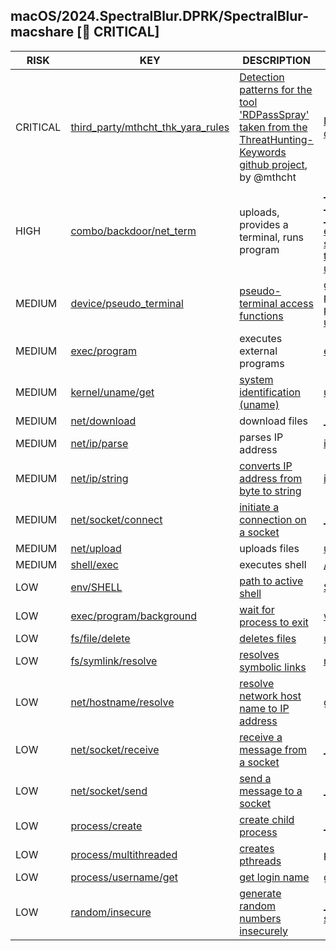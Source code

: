 ## macOS/2024.SpectralBlur.DPRK/SpectralBlur-macshare [🚨 CRITICAL]

|   RISK   |                                                                                   KEY                                                                                   |                                                                            DESCRIPTION                                                                             |                                                                                                                                                                                                           EVIDENCE                                                                                                                                                                                                           |
|----------|-------------------------------------------------------------------------------------------------------------------------------------------------------------------------|--------------------------------------------------------------------------------------------------------------------------------------------------------------------|------------------------------------------------------------------------------------------------------------------------------------------------------------------------------------------------------------------------------------------------------------------------------------------------------------------------------------------------------------------------------------------------------------------------------|
| CRITICAL | [third_party/mthcht_thk_yara_rules](https://github.com/chainguard-dev/bincapz/blob/main/rules/third_party/mthcht_thk_yara_rules.yar#RDPassSpray_offensive_tool_keyword) | [Detection patterns for the tool 'RDPassSpray' taken from the ThreatHunting-Keywords github project](https://github.com/mthcht/ThreatHunting-Keywords), by @mthcht | [D](https://github.com/search?q=D&type=code)<br>[d](https://github.com/search?q=d&type=code)                                                                                                                                                                                                                                                                                                                                 |
| HIGH     | [combo/backdoor/net_term](https://github.com/chainguard-dev/bincapz/blob/main/rules/combo/backdoor/net_term.yara#spectralblur_alike)                                    | uploads, provides a terminal, runs program                                                                                                                         | [_uname](https://github.com/search?q=_uname&type=code)<br>[_unlink](https://github.com/search?q=_unlink&type=code)<br>[_waitpid](https://github.com/search?q=_waitpid&type=code)<br>[execve](https://github.com/search?q=execve&type=code)<br>[shell](https://github.com/search?q=shell&type=code)<br>[tcsetattr](https://github.com/search?q=tcsetattr&type=code)<br>[upload](https://github.com/search?q=upload&type=code) |
| MEDIUM   | [device/pseudo_terminal](https://github.com/chainguard-dev/bincapz/blob/main/rules/device/pseudo_terminal.yara#pty)                                                     | [pseudo-terminal access functions](https://man7.org/linux/man-pages/man3/grantpt.3.html)                                                                           | [grantpt](https://github.com/search?q=grantpt&type=code)<br>[posix_openpt](https://github.com/search?q=posix_openpt&type=code)<br>[ptsname](https://github.com/search?q=ptsname&type=code)<br>[unlockpt](https://github.com/search?q=unlockpt&type=code)                                                                                                                                                                     |
| MEDIUM   | [exec/program](https://github.com/chainguard-dev/bincapz/blob/main/rules/exec/program.yara#execve)                                                                      | executes external programs                                                                                                                                         | [execve](https://github.com/search?q=execve&type=code)                                                                                                                                                                                                                                                                                                                                                                       |
| MEDIUM   | [kernel/uname/get](https://github.com/chainguard-dev/bincapz/blob/main/rules/kernel/uname-get.yara#uname)                                                               | [system identification (uname)](https://man7.org/linux/man-pages/man1/uname.1.html)                                                                                | [uname](https://github.com/search?q=uname&type=code)                                                                                                                                                                                                                                                                                                                                                                         |
| MEDIUM   | [net/download](https://github.com/chainguard-dev/bincapz/blob/main/rules/net/download.yara#download)                                                                    | download files                                                                                                                                                     | [_proc_download_content](https://github.com/search?q=_proc_download_content&type=code)                                                                                                                                                                                                                                                                                                                                       |
| MEDIUM   | [net/ip/parse](https://github.com/chainguard-dev/bincapz/blob/main/rules/net/ip-parse.yara#inet_addr)                                                                   | parses IP address                                                                                                                                                  | [inet_addr](https://github.com/search?q=inet_addr&type=code)                                                                                                                                                                                                                                                                                                                                                                 |
| MEDIUM   | [net/ip/string](https://github.com/chainguard-dev/bincapz/blob/main/rules/net/ip-string.yara#inet_ntoa)                                                                 | [converts IP address from byte to string](https://linux.die.net/man/3/inet_ntoa)                                                                                   | [inet_ntoa](https://github.com/search?q=inet_ntoa&type=code)                                                                                                                                                                                                                                                                                                                                                                 |
| MEDIUM   | [net/socket/connect](https://github.com/chainguard-dev/bincapz/blob/main/rules/net/socket-connect.yara#_connect)                                                        | [initiate a connection on a socket](https://linux.die.net/man/3/connect)                                                                                           | [_connect](https://github.com/search?q=_connect&type=code)                                                                                                                                                                                                                                                                                                                                                                   |
| MEDIUM   | [net/upload](https://github.com/chainguard-dev/bincapz/blob/main/rules/net/upload.yara#upload)                                                                          | uploads files                                                                                                                                                      | [upload](https://github.com/search?q=upload&type=code)                                                                                                                                                                                                                                                                                                                                                                       |
| MEDIUM   | [shell/exec](https://github.com/chainguard-dev/bincapz/blob/main/rules/shell/exec.yara#calls_shell)                                                                     | executes shell                                                                                                                                                     | [/bin/sh](https://github.com/search?q=%2Fbin%2Fsh&type=code)                                                                                                                                                                                                                                                                                                                                                                 |
| LOW      | [env/SHELL](https://github.com/chainguard-dev/bincapz/blob/main/rules/env/SHELL.yara#SHELL)                                                                             | [path to active shell](https://man.openbsd.org/login.1#ENVIRONMENT)                                                                                                | [SHELL](https://github.com/search?q=SHELL&type=code)                                                                                                                                                                                                                                                                                                                                                                         |
| LOW      | [exec/program/background](https://github.com/chainguard-dev/bincapz/blob/main/rules/exec/program-background.yara#waitpid)                                               | [wait for process to exit](https://linux.die.net/man/2/waitpid)                                                                                                    | [waitpid](https://github.com/search?q=waitpid&type=code)                                                                                                                                                                                                                                                                                                                                                                     |
| LOW      | [fs/file/delete](https://github.com/chainguard-dev/bincapz/blob/main/rules/fs/file-delete.yara#unlink)                                                                  | [deletes files](https://man7.org/linux/man-pages/man2/unlink.2.html)                                                                                               | [unlink](https://github.com/search?q=unlink&type=code)                                                                                                                                                                                                                                                                                                                                                                       |
| LOW      | [fs/symlink/resolve](https://github.com/chainguard-dev/bincapz/blob/main/rules/fs/symlink-resolve.yara#realpath)                                                        | [resolves symbolic links](https://man7.org/linux/man-pages/man3/realpath.3.html)                                                                                   | [realpath](https://github.com/search?q=realpath&type=code)                                                                                                                                                                                                                                                                                                                                                                   |
| LOW      | [net/hostname/resolve](https://github.com/chainguard-dev/bincapz/blob/main/rules/net/hostname-resolve.yara#gethostbyname)                                               | [resolve network host name to IP address](https://linux.die.net/man/3/gethostbyname)                                                                               | [gethostbyname](https://github.com/search?q=gethostbyname&type=code)                                                                                                                                                                                                                                                                                                                                                         |
| LOW      | [net/socket/receive](https://github.com/chainguard-dev/bincapz/blob/main/rules/net/socket-receive.yara#recvmsg)                                                         | [receive a message from a socket](https://linux.die.net/man/2/recvmsg)                                                                                             | [_recv](https://github.com/search?q=_recv&type=code)                                                                                                                                                                                                                                                                                                                                                                         |
| LOW      | [net/socket/send](https://github.com/chainguard-dev/bincapz/blob/main/rules/net/socket-send.yara#sendmsg)                                                               | [send a message to a socket](https://linux.die.net/man/2/sendmsg)                                                                                                  | [_send](https://github.com/search?q=_send&type=code)                                                                                                                                                                                                                                                                                                                                                                         |
| LOW      | [process/create](https://github.com/chainguard-dev/bincapz/blob/main/rules/process/create.yara#_fork)                                                                   | [create child process](https://man7.org/linux/man-pages/man2/fork.2.html)                                                                                          | [_fork](https://github.com/search?q=_fork&type=code)                                                                                                                                                                                                                                                                                                                                                                         |
| LOW      | [process/multithreaded](https://github.com/chainguard-dev/bincapz/blob/main/rules/process/multithreaded.yara#pthread_create)                                            | [creates pthreads](https://man7.org/linux/man-pages/man3/pthread_create.3.html)                                                                                    | [pthread_create](https://github.com/search?q=pthread_create&type=code)                                                                                                                                                                                                                                                                                                                                                       |
| LOW      | [process/username/get](https://github.com/chainguard-dev/bincapz/blob/main/rules/process/username-get.yara#getlogin)                                                    | [get login name](https://linux.die.net/man/3/getlogin)                                                                                                             | [getlogin](https://github.com/search?q=getlogin&type=code)                                                                                                                                                                                                                                                                                                                                                                   |
| LOW      | [random/insecure](https://github.com/chainguard-dev/bincapz/blob/main/rules/random/insecure.yara#bsd_rand)                                                              | [generate random numbers insecurely](https://man.openbsd.org/rand)                                                                                                 | [_rand](https://github.com/search?q=_rand&type=code)<br>[srand](https://github.com/search?q=srand&type=code)                                                                                                                                                                                                                                                                                                                 |

